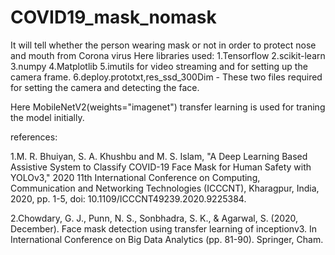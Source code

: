 # COVID19_mask_nomask
It will tell whether the person wearing mask or not in order to protect nose and mouth from Corona virus
Here libraries used: 
1.Tensorflow
2.scikit-learn
3.numpy
4.Matplotlib
5.imutils for video streaming and for setting up the camera frame.
6.deploy.prototxt,res_ssd_300Dim - These two files required for setting the camera and detecting the face.


Here MobileNetV2(weights="imagenet") transfer learning is used for traning the model initially.



references:

1.M. R. Bhuiyan, S. A. Khushbu and M. S. Islam, "A Deep Learning Based Assistive System to Classify COVID-19 Face Mask for Human Safety with YOLOv3," 2020 11th International Conference on Computing, Communication and Networking Technologies (ICCCNT), Kharagpur, India, 2020, pp. 1-5, doi: 10.1109/ICCCNT49239.2020.9225384.

2.Chowdary, G. J., Punn, N. S., Sonbhadra, S. K., & Agarwal, S. (2020, December). Face mask detection using transfer learning of inceptionv3. In International Conference on Big Data Analytics (pp. 81-90). Springer, Cham.


